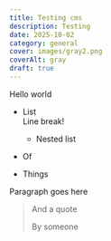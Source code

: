 ```yaml
---
title: Testing cms
description: Testing
date: 2025-10-02
category: general
cover: images/gray2.png
coverAlt: gray
draft: true
---
```

Hello world

*   List  
    Line break!
    
    *   Nested list
        
*   Of
    
*   Things
    

Paragraph goes here

> And a quote
> 
> By someone